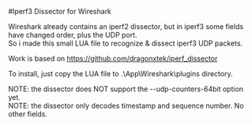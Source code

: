 #Iperf3 Dissector for Wireshark

Wireshark already contains an iperf2 dissector, but in iperf3 some fields have changed order, plus the UDP port.
<BR>So i made this small LUA file to recognize & dissect iperf3 UDP packets.

Work is based on https://github.com/dragonxtek/iperf_dissector

To install, just copy the LUA file to .\App\Wireshark\plugins directory.

NOTE: the dissector does NOT support the --udp-counters-64bit option yet.
<BR>NOTE: the dissector only decodes timestamp and sequence number. No other fields.
